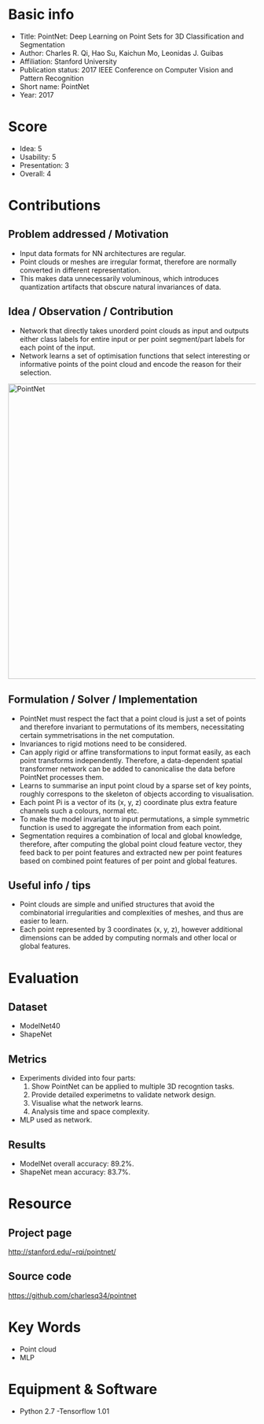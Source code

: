 # Basic info
- Title: PointNet: Deep Learning on Point Sets for 3D Classification and Segmentation
- Author: Charles R. Qi, Hao Su, Kaichun Mo, Leonidas J. Guibas
- Affiliation: Stanford University
- Publication status: 2017 IEEE Conference on Computer Vision and Pattern Recognition
- Short name: PointNet
- Year: 2017

# Score
- Idea: 5 
- Usability: 5
- Presentation: 3
- Overall: 4

# Contributions
## Problem addressed / Motivation
- Input data formats for NN architectures are regular.
- Point clouds or meshes are irregular format, therefore are normally converted in different representation.
- This makes data unnecessarily voluminous, which introduces quantization artifacts that obscure natural invariances of data.

## Idea / Observation / Contribution
- Network that directly takes unorderd point clouds as input and outputs either class labels for entire input or per point segment/part labels for each point of the input.
- Network learns a set of optimisation functions that select interesting or informative points of the point cloud and encode the reason for their selection.

<img src="https://github.com/charlesq34/pointnet/raw/master/doc/teaser.png" alt="PointNet" width="600" align="middle">

## Formulation / Solver / Implementation
- PointNet must respect the fact that a point cloud is just a set of points and therefore invariant to permutations of its members, necessitating certain symmetrisations in the net computation.
- Invariances to rigid motions need to be considered.
- Can apply rigid or affine transformations to input format easily, as each point transforms independently. Therefore, a data-dependent spatial transformer network can be added to canonicalise the data before PointNet processes them.
- Learns to summarise an input point cloud by a sparse set of key points, roughly correspons to the skeleton of objects according to visualisation.
- Each point Pi is a vector of its (x, y, z) coordinate plus extra feature channels such a colours, normal etc.
- To make the model invariant to input permutations, a simple symmetric function is used to aggregate the information from each point.
- Segmentation requires a combination of local and global knowledge, therefore, after computing the global point cloud feature vector, they feed back to per point features and extracted new per point features based on combined point features of per point and global features.

## Useful info / tips
- Point clouds are simple and unified structures that avoid the combinatorial irregularities and complexities of meshes, and thus are easier to learn.
- Each point represented by 3 coordinates (x, y, z), however additional dimensions can be added by computing normals and other local or global features.

# Evaluation
## Dataset
- ModelNet40
- ShapeNet

## Metrics
- Experiments divided into four parts:
  1. Show PointNet can be applied to multiple 3D recogntion tasks.
  2. Provide detailed experimetns to validate network design.
  3. Visualise what the network learns.
  4. Analysis time and space complexity.
- MLP used as network.

## Results
- ModelNet overall accuracy: 89.2%.
- ShapeNet mean accuracy: 83.7%.

# Resource
## Project page
http://stanford.edu/~rqi/pointnet/

## Source code
https://github.com/charlesq34/pointnet

# Key Words
- Point cloud 
- MLP

# Equipment & Software
- Python 2.7
-Tensorflow 1.01
